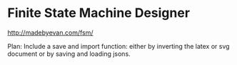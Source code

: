 # Finite State Machine Designer

http://madebyevan.com/fsm/


Plan: Include a save and import function: either by inverting the latex or svg document or by saving and loading jsons.
